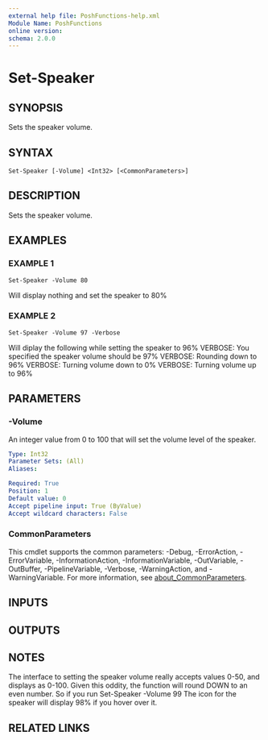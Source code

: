 ```yaml
---
external help file: PoshFunctions-help.xml
Module Name: PoshFunctions
online version:
schema: 2.0.0
---
```


# Set-Speaker

## SYNOPSIS
Sets the speaker volume.

## SYNTAX

```
Set-Speaker [-Volume] <Int32> [<CommonParameters>]
```

## DESCRIPTION
Sets the speaker volume.

## EXAMPLES

### EXAMPLE 1
```
Set-Speaker -Volume 80
```

Will display nothing and set the speaker to 80%

### EXAMPLE 2
```
Set-Speaker -Volume 97 -Verbose
```

Will diplay the following while setting the speaker to 96%
VERBOSE: You specified the speaker volume should be 97%
VERBOSE: Rounding down to 96%
VERBOSE: Turning volume down to 0%
VERBOSE: Turning volume up to 96%

## PARAMETERS

### -Volume
An integer value from 0 to 100 that will set the volume level of the speaker.

```yaml
Type: Int32
Parameter Sets: (All)
Aliases:

Required: True
Position: 1
Default value: 0
Accept pipeline input: True (ByValue)
Accept wildcard characters: False
```

### CommonParameters
This cmdlet supports the common parameters: -Debug, -ErrorAction, -ErrorVariable, -InformationAction, -InformationVariable, -OutVariable, -OutBuffer, -PipelineVariable, -Verbose, -WarningAction, and -WarningVariable. For more information, see [about_CommonParameters](http://go.microsoft.com/fwlink/?LinkID=113216).

## INPUTS

## OUTPUTS

## NOTES
The interface to setting the speaker volume really accepts values 0-50, and displays as 0-100.
Given this oddity, the function will round DOWN to an even number.
So if you run
    Set-Speaker -Volume 99
The icon for the speaker will display 98% if you hover over it.

## RELATED LINKS
